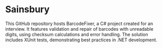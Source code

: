 # Sainsbury
This GitHub repository hosts BarcodeFixer, a C# project created for an interview. It features validation and repair of barcodes with unreadable digits, using checksum calculations and error handling. The solution includes XUnit tests, demonstrating best practices in .NET development.
